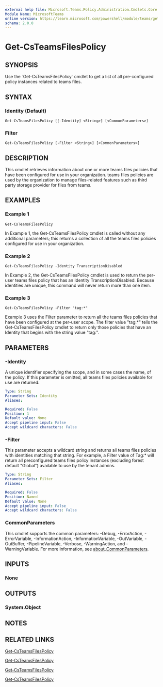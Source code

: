 ```yaml
---
external help file: Microsoft.Teams.Policy.Administration.Cmdlets.Core.dll-Help.xml
Module Name: MicrosoftTeams
online version: https://learn.microsoft.com/powershell/module/teams/get-csteamsfilespolicy
schema: 2.0.0
---
```


# Get-CsTeamsFilesPolicy

## SYNOPSIS
Use the \`Get-CsTeamsFilesPolicy\` cmdlet to get a list of all pre-configured policy instances related to teams files.

## SYNTAX

### Identity (Default)
```
Get-CsTeamsFilesPolicy [[-Identity] <String>] [<CommonParameters>]
```

### Filter
```
Get-CsTeamsFilesPolicy [-Filter <String>] [<CommonParameters>]
```

## DESCRIPTION
This cmdlet retrieves information about one or more teams files policies that have been configured for use in your organization.
teams files policies are used by the organization to manage files-related features such as third party storage provider for files from teams.

## EXAMPLES

### Example 1
```
Get-CsTeamsFilesPolicy
```

In Example 1, the Get-CsTeamsFilesPolicy cmdlet is called without any additional parameters; this returns a collection of all the teams files policies configured for use in your organization.

### Example 2
```
Get-CsTeamsFilesPolicy -Identity TranscriptionDisabled
```

In Example 2, the Get-CsTeamsFilesPolicy cmdlet is used to return the per-user teams files policy that has an Identity TranscriptionDisabled.
Because identities are unique, this command will never return more than one item.

### Example 3
```
Get-CsTeamsFilesPolicy -Filter "tag:*"
```

Example 3 uses the Filter parameter to return all the teams files policies that have been configured at the per-user scope.
The filter value "tag:*" tells the Get-CsTeamsFilesPolicy cmdlet to return only those policies that have an Identity that begins with the string value "tag:".

## PARAMETERS

### -Identity
A unique identifier specifying the scope, and in some cases the name, of the policy.
If this parameter is omitted, all teams files policies available for use are returned.

```yaml
Type: String
Parameter Sets: Identity
Aliases:

Required: False
Position: 1
Default value: None
Accept pipeline input: False
Accept wildcard characters: False
```

### -Filter
This parameter accepts a wildcard string and returns all teams files policies with identities matching that string.
For example, a Filter value of Tag:* will return all preconfigured teams files policy instances (excluding forest default "Global") available to use by the tenant admins.

```yaml
Type: String
Parameter Sets: Filter
Aliases:

Required: False
Position: Named
Default value: None
Accept pipeline input: False
Accept wildcard characters: False
```

### CommonParameters
This cmdlet supports the common parameters: -Debug, -ErrorAction, -ErrorVariable, -InformationAction, -InformationVariable, -OutVariable, -OutBuffer, -PipelineVariable, -Verbose, -WarningAction, and -WarningVariable. For more information, see [about_CommonParameters](http://go.microsoft.com/fwlink/?LinkID=113216).

## INPUTS

### None

## OUTPUTS

### System.Object

## NOTES

## RELATED LINKS

[Get-CsTeamsFilesPolicy](https://learn.microsoft.com/powershell/module/teams/set-csteamsfilespolicy)

[Get-CsTeamsFilesPolicy](https://learn.microsoft.com/powershell/module/teams/new-csteamsfilespolicy)

[Get-CsTeamsFilesPolicy](https://learn.microsoft.com/powershell/module/teams/remove-csteamsfilespolicy)

[Get-CsTeamsFilesPolicy](https://learn.microsoft.com/powershell/module/teams/grant-csteamsfilespolicy)
